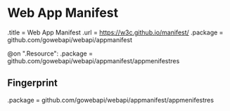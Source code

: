 # Web App Manifest

.title = Web App Manifest
.url = <https://w3c.github.io/manifest/>
.package = github.com/gowebapi/webapi/appmanifest

@on ".Resource": .package = github.com/gowebapi/webapi/appmanifest/appmenifestres

## Fingerprint

.package = github.com/gowebapi/webapi/appmanifest/appmenifestres
